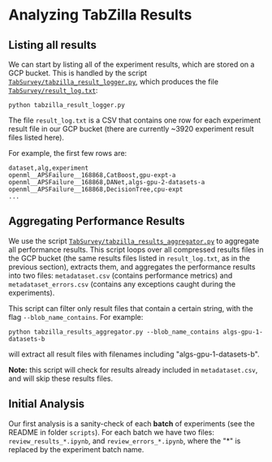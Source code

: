 # Analyzing TabZilla Results

## Listing all results

We can start by listing all of the experiment results, which are stored on a GCP bucket. This is handled by the script [`TabSurvey/tabzilla_result_logger.py`](TabSurvey/tabzilla_result_logger.py), which produces the file [`TabSurvey/result_log.txt`](TabSurvey/result_log.txt):

```
python tabzilla_result_logger.py 
```

The file `result_log.txt` is a CSV that contains one row for each experiment result file in our GCP bucket (there are currently ~3920 experiment result files listed here). 

For example, the first few rows are:

```
dataset,alg,experiment
openml__APSFailure__168868,CatBoost,gpu-expt-a
openml__APSFailure__168868,DANet,algs-gpu-2-datasets-a
openml__APSFailure__168868,DecisionTree,cpu-expt
...
```

## Aggregating Performance Results

We use the script [`TabSurvey/tabzilla_results_aggregator.py`](TabSurvey/tabzilla_results_aggregator.py) to aggregate all performance results. This script loops over all compressed results files in the GCP bucket (the same results files listed in `result_log.txt`, as in the previous section), extracts them, and aggregates the performance results into two files: `metadataset.csv` (contains performance metrics) and `metadataset_errors.csv` (contains any exceptions caught during the experiments).

This script can filter only result files that contain a certain string, with the flag `--blob_name_contains`. For example:

```
python tabzilla_results_aggregator.py --blob_name_contains algs-gpu-1-datasets-b
```

will extract all result files with filenames including "algs-gpu-1-datasets-b".

**Note:** this script will check for results already included in `metadataset.csv`, and will skip these results files.

##  Initial Analysis

Our first analysis is a sanity-check of each **batch** of experiments (see the README in folder `scripts`). For each batch we have two files: `review_results_*.ipynb`, and `review_errors_*.ipynb`, where the "*" is replaced by the experiment batch name.


